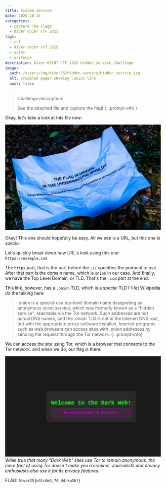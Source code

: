 ```yaml
---
title: hidden_service
date: 2025-10-15
categories:
  - Capture The Flags
  - Diver OSINT CTF 2025
tags:
  - ctf
  - diver osint ctf 2025
  - osint
  - writeups
description: Diver OSINT CTF 2025 hidden_service Challenge
image: 
  path: /assets/img/diver25/hidden-service/hidden_service.jpg
  alt: crumpled paper showing .onion link
  post: false
---
```



> Challenge description:
>
>See the attached file and capture the flag!
{: .prompt-info }

Okay, let's take a look at this file now:

![crumpled paper showing a .onion link](/assets/img/diver25/hidden-service/hidden_service.jpg)

Okay! This one should hopefully be easy. All we see is a URL, but this one is special

Let's quickly break down how URL's look using this one: `https://example.com`

The `https` part, that is the part before the `://` specifies the protocol to use. After that part is the domain name, which is `onion` in our case. And finally, we have the Top Level Domain, or TLD. That's the `.com` part at the end.

This link, however, has a `.onion` TLD, which is a special TLD I'll let Wikipedia do the talking here:

> .onion is a special-use top-level domain name designating an anonymous onion service, which was formerly known as a "hidden service", reachable via the Tor network. Such addresses are not actual DNS names, and the .onion TLD is not in the Internet DNS root, but with the appropriate proxy software installed, Internet programs such as web browsers can access sites with .onion addresses by sending the request through the Tor network.
{: .prompt-info}

We can access the site using Tor, which is a browser that connects to the Tor network. and when we do, our flag is there.

![the flag](/assets/img/diver25/hidden-service/flag.png)
*While true that many "Dark Web" sites use Tor to remain anonymous, the mere fact of using Tor doesn't make you a criminal. Journalists and privacy enthusiasts also use it for its privacy features.*

FLAG: `Diver25{w3lc0m3_70_d4rkw3b!}`